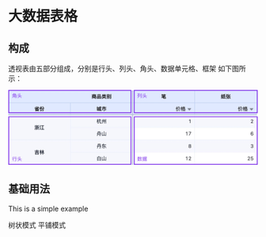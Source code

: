 <style>
    
    details > summary:first-of-type {
        font-size: 10px;
        padding: 8px 0;
        cursor: pointer;
        color: #1989fa;
    }
</style>

<script setup>
    import axios from "axios"
    import { onMounted ,ref ,getCurrentInstance} from 'vue';
    import { data1 } from "../../mock/index.js"
    import S2View from '../../../packages/lxy-s2-view/src/components/S2View/index.vue'
    const dataSource1 = ref(data1)
    const hierarchyType = ref("grid")
    const meta1 = ref([
        {
        field: 'number',
        name: '数量'
        },
        {
        field: 'province',
        name: '省份'
        },
        {
        field: 'city',
        name: '城市'
        },
        {
        field: 'type',
        name: '类别'
        },
        {
        field: 'sub_type',
        name: '子类别'
        }
    ])
    onMounted(()=>{
        axios.get("/data/list").then(res => {
            // console.table(res.data.data,222);
            dataSource1.value = res.data
            console.log(dataSource1,22)
          }).catch(error => {
            console.log(error);
          })
         const instance = getCurrentInstance()
         console.log(instance,"in")
          
    })

</script>

# 大数据表格

## 构成

透视表由五部分组成，分别是行头、列头、角头、数据单元格、框架 如下图所示：

![alt text](image.png)

## 基础用法

This is a simple example

<div class="example">
<el-select v-model="hierarchyType" style="width: 100px" placeholder="请选择模式"> 
    <el-option value="tree" label="树状模式">树状模式</el-option>
    <el-option value="grid" label="平铺模式">平铺模式 </el-option>
</el-select>

<s2-view ref="s2" :dataSource="dataSource1"  :hierarchyType="hierarchyType" :meta="meta1"></s2-view>

</div>
